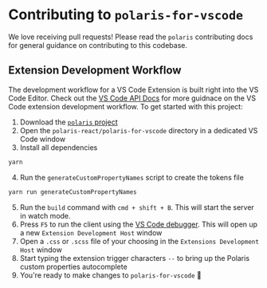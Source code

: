 # Contributing to `polaris-for-vscode`

We love receiving pull requests! Please read the `polaris` contributing docs for general guidance on contributing to this codebase.

## Extension Development Workflow

The development workflow for a VS Code Extension is built right into the VS Code Editor. Check out the [VS Code API Docs](https://code.visualstudio.com/api/get-started/your-first-extension#developing-the-extension) for more guidnace on the VS Code extension development workflow. To get started with this project:

1. Download the [`polaris` project](https://github.com/Shopify/polaris)
2. Open the `polaris-react/polaris-for-vscode` directory in a dedicated VS Code window
3. Install all dependencies

```bash
yarn
```

4. Run the `generateCustomPropertyNames` script to create the tokens file

```bash
yarn run generateCustomPropertyNames
```

5. Run the `build` command with `cmd + shift + B`. This will start the server in watch mode.
6. Press `F5` to run the client using the [VS Code debugger](https://code.visualstudio.com/api/get-started/your-first-extension#debugging-the-extension). This will open up a new `Extension Development Host` window
7. Open a `.css` or `.scss` file of your choosing in the `Extensions Development Host` window
8. Start typing the extension trigger characters `--` to bring up the Polaris custom properties autocomplete
9. You're ready to make changes to `polaris-for-vscode` 🎉
